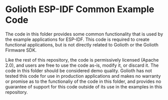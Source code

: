# Golioth ESP-IDF Common Example Code

The code in this folder provides some common functionality that is used by the
example applications for ESP-IDF. This code is required to create functional
applications, but is not directly related to Golioth or the Golioth Firmware
SDK.

Like the rest of this repository, the code is permissively licensed
(Apache 2.0), and users are free to use the code as-is, modify it, or discard
it. The code in this folder should be considered demo quality. Golioth has not
tested this code for use in production applications and makes no warranty or
promise as to the functionaliy of the code in this folder, and provides no
guarantee of support for this code outside of its use in the examples in this
repository.
